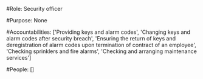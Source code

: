 #Role: Security officer 

#Purpose: None 

#Accountabilities: ['Providing keys and alarm codes', 'Changing keys and alarm codes after security breach', 'Ensuring the return of keys and deregistration of alarm codes upon termination of contract of an employee', 'Checking sprinklers and fire alarms', 'Checking and arranging maintenance services'] 

#People: []